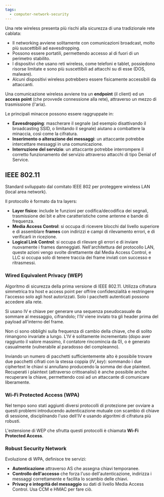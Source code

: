 ```yaml
---
tags: 
  - computer-network-security
---
```


Una rete wireless presenta più rischi alla sicurezza di una tradizionale rete cablata:
- Il networking avviene solitamente con comunicazioni broadcast, molto più suscettibili ad eavesdropping.
- Possono essere portatili, permettendo accesso al di fuori di un perimetro stabilito.
- I dispositivi che usano reti wireless, come telefoni e tablet, possiedono risorse limitate e sono più suscettibili ad attacchi su di esse (DOS, malware).
- Alcuni dispositivi wireless potrebbero essere fisicamente accessibili da attaccanti.

Una comunicazione wireless avviene tra un **endpoint** (il client) ed un **access point** (che provvede connessione alla rete), attraverso un mezzo di trasmissione (l'aria).

Le principali minacce possono essere raggruppate in:
- **Eavesdropping**: mascherare il segnale (ad esempio disattivando il broadcasting SSID, o limitando il segnale) aiutano a combattere la minaccia, così come la cifratura.
- **Inserimento o alterazione dei messaggi**: un attaccante potrebbe intercettare messaggi in una comunicazione.
- **Interruzione del servizio**: un attaccante potrebbe interrompere il corretto funzionamento del servizio attraverso attacchi di tipo Denial of Service.

## IEEE 802.11

Standard sviluppato dal comitato IEEE 802 per proteggere wireless LAN (local area network).

Il protocollo è formato da tra layers:
- **Layer fisico**: include le funzioni per codifica/decodifica dei segnali, trasmissione dei bit e altre caratteristiche come antenne e bande di frequenza.
- **Media Access Control**: si occupa di ricevere blocchi dal livello superiore e di assemblare **frames** con indirizzi e campi di rilevamento errori, e di verificarli in ricezione.
- **Logical Link Control**: si occupa di rilevare gli errori e di inviare nuovamente i frames danneggiati. Nell'architettura del protocollo LAN, queste azioni vengo svolte direttamente dal Media Access Control, e LLC si occupa solo di tenere traccia dei frame inviati con successo e ritrasmessi.

### Wired Equivalent Privacy (WEP)
Algoritmo di sicurezza della prima versione di IEEE 802.11.
Utilizza cifratura simmetrica tra host e access point per offrire confidenzialità e restringere l'accesso solo agli host autorizzati. Solo i pacchetti autenticati possono accedere alla rete.

Si usano IV e chiave per generare una sequenza pseudocasuale da sommare al messaggio, cifrandolo; l'IV viene inviato tra gli header prima del payload all'interno del frame. 

Non ci sono obblighi sulla frequenza di cambio della chiave, che di solito rimangono invariate a lungo. L'IV è solitamente incrementato (dopo aver raggiunto il valore massimo, il contatore rincomincia da 0), o è generato casualmente (vulnerabile al paradosso del compleanno).

Inviando un numero di pacchetti sufficientemente alto è possibile trovare due pacchetti cifrati con la stessa coppia $(IV, key)$: sommando i due ciphertext le chiavi si annullano producendo la somma dei due plaintext. 
Recuperati i plaintext (attraverso crittoanalisi) è anche possibile anche recuperare la chiave, permettendo così ad un attaccante di comunicare liberamente.

### Wi-Fi Protected Access (WPA)

Nel tempo sono stati aggiunti diversi protocolli di protezione per ovviare a questi problemi introducendo autenticazione mutuale con scambio di chiave di sessione, disciplinando l'uso dell'IV e usando algoritmi di cifratura più robusti.

L'estensione di WEP che sfrutta questi protocolli è chiamata **Wi-Fi Protected Access**.

### Robust Security Network

Evoluzione di WPA, definisce tre servizi:

- **Autenticazione** attraverso AS che assegna chiavi temporanee.
- **Controllo dell'accesso** che forza l'uso dell'autenticazione, indirizza i messaggi correttamente e facilita lo scambio delle chiavi.
- **Privacy e integrità del messaggio** su dati di livello Media Access Control. Usa CCM e HMAC per fare ciò.
